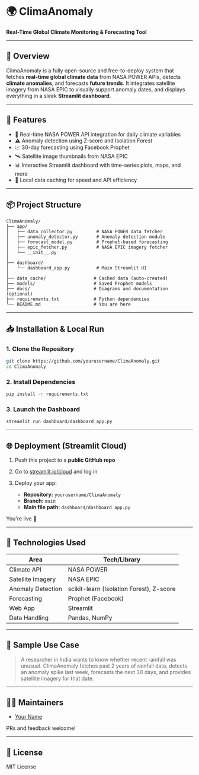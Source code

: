 # 🌍 ClimaAnomaly

**Real-Time Global Climate Monitoring & Forecasting Tool**

---

## 📢 Overview

ClimaAnomaly is a fully open-source and free-to-deploy system that fetches **real-time global climate data** from NASA POWER APIs, detects **climate anomalies**, and forecasts **future trends**. It integrates satellite imagery from NASA EPIC to visually support anomaly dates, and displays everything in a sleek **Streamlit dashboard**.

---

## 🚀 Features

- 📡 Real-time NASA POWER API integration for daily climate variables
- ⚠️ Anomaly detection using Z-score and Isolation Forest
- 📈 30-day forecasting using Facebook Prophet
- 🛰️ Satellite image thumbnails from NASA EPIC
- 📊 Interactive Streamlit dashboard with time-series plots, maps, and more
- 💾 Local data caching for speed and API efficiency

---

## 📦 Project Structure

```
ClimaAnomaly/
├── app/
│   ├── data_collector.py         # NASA POWER data fetcher
│   ├── anomaly_detector.py       # Anomaly detection module
│   ├── forecast_model.py         # Prophet-based forecasting
│   ├── epic_fetcher.py           # NASA EPIC imagery fetcher
│   └── __init__.py
│
├── dashboard/
│   └── dashboard_app.py          # Main Streamlit UI
│
├── data_cache/                  # Cached data (auto-created)
├── models/                      # Saved Prophet models
├── docs/                        # Diagrams and documentation (optional)
├── requirements.txt             # Python dependencies
└── README.md                    # You are here
```

---

## 📥 Installation & Local Run

### 1. Clone the Repository

```bash
git clone https://github.com/yourusername/ClimaAnomaly.git
cd ClimaAnomaly
```

### 2. Install Dependencies

```bash
pip install -r requirements.txt
```

### 3. Launch the Dashboard

```bash
streamlit run dashboard/dashboard_app.py
```

---

## 🌐 Deployment (Streamlit Cloud)

1. Push this project to a **public GitHub repo**
2. Go to [streamlit.io/cloud](https://streamlit.io/cloud) and log in
3. Deploy your app:

   - **Repository:** `yourusername/ClimaAnomaly`
   - **Branch:** `main`
   - **Main file path:** `dashboard/dashboard_app.py`

You're live 🎉

---

## 🔧 Technologies Used

| Area              | Tech/Library                             |
| ----------------- | ---------------------------------------- |
| Climate API       | NASA POWER                               |
| Satellite Imagery | NASA EPIC                                |
| Anomaly Detection | scikit-learn (Isolation Forest), Z-score |
| Forecasting       | Prophet (Facebook)                       |
| Web App           | Streamlit                                |
| Data Handling     | Pandas, NumPy                            |

---

## 📍 Sample Use Case

> A researcher in India wants to know whether recent rainfall was unusual. ClimaAnomaly fetches past 2 years of rainfall data, detects an anomaly spike last week, forecasts the next 30 days, and provides satellite imagery for that date.

---

## 🙋‍♂️ Maintainers

- [Your Name](https://github.com/yourusername)

PRs and feedback welcome!

---

## 📄 License

MIT License
